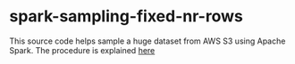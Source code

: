 # spark-sampling-fixed-nr-rows

This source code helps sample a huge dataset from AWS S3 using Apache Spark. The procedure is explained [here](https://medium.com/@vila_labinot/sampling-an-approximate-number-of-rows-from-huge-datasets-on-aws-s3-using-apache-spark-af31a7b02eb2)
